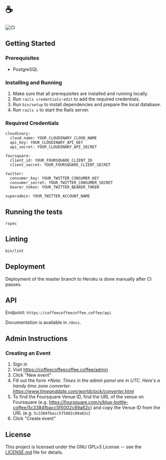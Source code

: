 # ☕️

![CI](https://github.com/jamescmartinez/coffee/workflows/CI/badge.svg)

## Getting Started

### Prerequisites

- PostgreSQL

### Installing and Running

1. Make sure that all prerequisites are installed and running locally.
1. Run `rails credentials:edit` to add the required credentials.
1. Run `bin/setup` to install dependencies and prepare the local database.
1. Run `rails s` to start the Rails server.
### Required Credentials
```
cloudinary:
  cloud_name: YOUR_CLOUDINARY_CLOUD_NAME
  api_key: YOUR_CLOUDINARY_API_KEY
  api_secret: YOUR_CLOUDINARY_API_SECRET

foursquare:
  client_id: YOUR_FOURSQUARE_CLIENT_ID
  client_secret: YOUR_FOURSQUARE_CLIENT_SECRET

twitter:
  consumer_key: YOUR_TWITTER_CONSUMER_KEY
  consumer_secret: YOUR_TWITTER_CONSUMER_SECRET
  bearer_token: YOUR_TWITTER_BEARER_TOKEN

superadmin: YOUR_TWITTER_ACCOUNT_NAME
```
## Running the tests

```
rspec
```

## Linting

```
bin/lint
```

## Deployment

Deployment of the master branch to Heroku is done manually after CI passes.

## API

Endpoint: `https://coffeecoffeecoffee.coffee/api`

Documentation is available in `/docs`.

## Admin Instructions

### Creating an Event

1. Sign in
1. Visit https://coffeecoffeecoffee.coffee/admin
1. Click "New event"
1. Fill out the form _\*Note: Times in the admin panel are in UTC. Here's a handy time zone converter: https://www.timeanddate.com/worldclock/converter.html_
1. To find the Foursquare Venue ID, find the URL of the venue on Foursquare (e.g. https://foursquare.com/v/blue-bottle-coffee/5c3384fbacc5f5002c89a62c) and copy the Venue ID from the URL (e.g. `5c3384fbacc5f5002c89a62c`)
1. Click "Create event"

## License

This project is licensed under the GNU GPLv3 License -- see the
[LICENSE.md](LICENSE.md) file for details.
